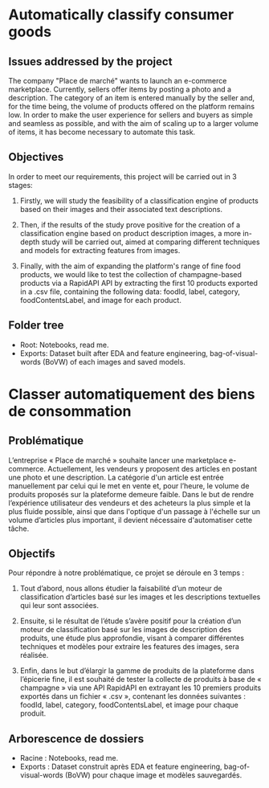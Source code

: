 # Automatically classify consumer goods

## Issues addressed by the project

The company "Place de marché" wants to launch an e-commerce marketplace. Currently, sellers offer items by posting a photo and a description. The category of an item is entered manually by the seller and, for the time being, the volume of products offered on the platform remains low. In order to make the user experience for sellers and buyers as simple and seamless as possible, and with the aim of scaling up to a larger volume of items, it has become necessary to automate this task.

## Objectives

In order to meet our requirements, this project will be carried out in 3 stages: 

1. Firstly, we will study the feasibility of a classification engine of products based on their images and their associated text descriptions.

2. Then, if the results of the study prove positive for the creation of a classification engine based on product description images, a more in-depth study will be carried out, aimed at comparing different techniques and models for extracting features from images.

3. Finally, with the aim of expanding the platform's range of fine food products, we would like to test the collection of champagne-based products via a RapidAPI API by extracting the first 10 products exported in a .csv file, containing the following data: foodId, label, category, foodContentsLabel, and image for each product.

## Folder tree

- Root: Notebooks, read me.
- Exports: Dataset built after EDA and feature engineering, bag-of-visual-words (BoVW) of each images and saved models.


#
#


# Classer automatiquement des biens de consommation

## Problématique

L’entreprise « Place de marché » souhaite lancer une marketplace e-commerce. Actuellement, les vendeurs y proposent des articles en postant une photo et une description. La catégorie d'un article est entrée manuellement par celui qui le met en vente et, pour l’heure, le volume de produits proposés sur la plateforme demeure faible. Dans le but de rendre l’expérience utilisateur des vendeurs et des acheteurs la plus simple et la plus fluide possible, ainsi que dans l'optique d'un passage à l'échelle sur un volume d’articles plus important, il devient nécessaire d'automatiser cette tâche.

## Objectifs

Pour répondre à notre problématique, ce projet se déroule en 3 temps : 

1. Tout d’abord, nous allons étudier la faisabilité d’un moteur de classification d’articles basé sur les images et les descriptions textuelles qui leur sont associées.

2. Ensuite, si le résultat de l’étude s’avère positif pour la création d’un moteur de classification basé sur les images de description des produits, une étude plus approfondie, visant à comparer différentes techniques et modèles pour extraire les features des images, sera réalisée.

3. Enfin, dans le but d’élargir la gamme de produits de la plateforme dans l’épicerie fine, il est souhaité de tester la collecte de produits à base de « champagne » via une API RapidAPI en extrayant les 10 premiers produits exportés dans un fichier « .csv », contenant les données suivantes : foodId, label, category, foodContentsLabel, et image pour chaque produit.

## Arborescence de dossiers

- Racine : Notebooks, read me.
- Exports : Dataset construit après EDA et feature engineering, bag-of-visual-words (BoVW) pour chaque image et modèles sauvegardés.